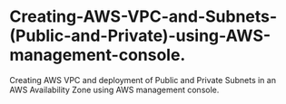 # Creating-AWS-VPC-and-Subnets-(Public-and-Private)-using-AWS-management-console.
Creating AWS VPC and deployment of Public and Private Subnets in an AWS Availability Zone using  AWS management console.
